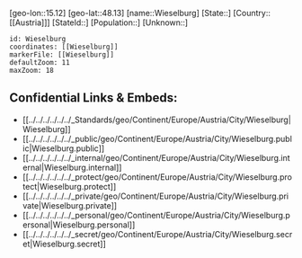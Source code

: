 ﻿---
location: [48.13,15.12]
mapzoom: [7,12] 
mapmarker: city 
type: City
tags:
- geo/City


SpocWebEntityId: 35600
isDeleted: false
confidential: public

---
[geo-lon::15.12]
[geo-lat::48.13]
[name::Wieselburg]
[State::]
[Country::[[Austria]]]
[StateId::]
[Population::]
[Unknown::]


```leaflet
id: Wieselburg
coordinates: [[Wieselburg]]
markerFile: [[Wieselburg]]
defaultZoom: 11 
maxZoom: 18
```


## Confidential Links & Embeds: 
- [[../../../../../../_Standards/geo/Continent/Europe/Austria/City/Wieselburg|Wieselburg]] 
- [[../../../../../../_public/geo/Continent/Europe/Austria/City/Wieselburg.public|Wieselburg.public]] 
- [[../../../../../../_internal/geo/Continent/Europe/Austria/City/Wieselburg.internal|Wieselburg.internal]] 
- [[../../../../../../_protect/geo/Continent/Europe/Austria/City/Wieselburg.protect|Wieselburg.protect]] 
- [[../../../../../../_private/geo/Continent/Europe/Austria/City/Wieselburg.private|Wieselburg.private]] 
- [[../../../../../../_personal/geo/Continent/Europe/Austria/City/Wieselburg.personal|Wieselburg.personal]] 
- [[../../../../../../_secret/geo/Continent/Europe/Austria/City/Wieselburg.secret|Wieselburg.secret]] 
